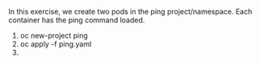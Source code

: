 In this exercise, we create two pods in the ping project/namespace.  Each container has the ping command loaded.

1. oc new-project ping
2. oc apply -f ping.yaml
3. 

